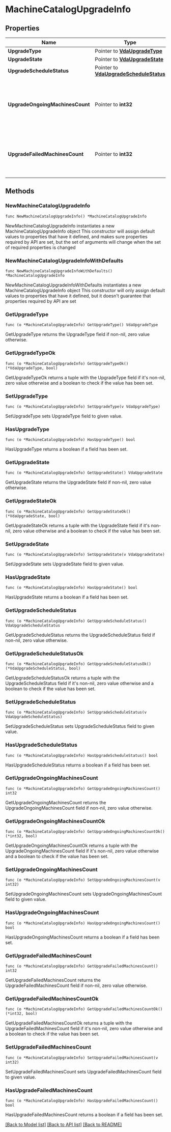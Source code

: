 # MachineCatalogUpgradeInfo

## Properties

Name | Type | Description | Notes
------------ | ------------- | ------------- | -------------
**UpgradeType** | Pointer to [**VdaUpgradeType**](VdaUpgradeType.md) |  | [optional] 
**UpgradeState** | Pointer to [**VdaUpgradeState**](VdaUpgradeState.md) |  | [optional] 
**UpgradeScheduleStatus** | Pointer to [**VdaUpgradeScheduleStatus**](VdaUpgradeScheduleStatus.md) |  | [optional] 
**UpgradeOngoingMachinesCount** | Pointer to **int32** | Number of machines in the machine catalog with in-progress upgrades. | [optional] 
**UpgradeFailedMachinesCount** | Pointer to **int32** | Number of machines in the machine catalog with failed upgrades. | [optional] 

## Methods

### NewMachineCatalogUpgradeInfo

`func NewMachineCatalogUpgradeInfo() *MachineCatalogUpgradeInfo`

NewMachineCatalogUpgradeInfo instantiates a new MachineCatalogUpgradeInfo object
This constructor will assign default values to properties that have it defined,
and makes sure properties required by API are set, but the set of arguments
will change when the set of required properties is changed

### NewMachineCatalogUpgradeInfoWithDefaults

`func NewMachineCatalogUpgradeInfoWithDefaults() *MachineCatalogUpgradeInfo`

NewMachineCatalogUpgradeInfoWithDefaults instantiates a new MachineCatalogUpgradeInfo object
This constructor will only assign default values to properties that have it defined,
but it doesn't guarantee that properties required by API are set

### GetUpgradeType

`func (o *MachineCatalogUpgradeInfo) GetUpgradeType() VdaUpgradeType`

GetUpgradeType returns the UpgradeType field if non-nil, zero value otherwise.

### GetUpgradeTypeOk

`func (o *MachineCatalogUpgradeInfo) GetUpgradeTypeOk() (*VdaUpgradeType, bool)`

GetUpgradeTypeOk returns a tuple with the UpgradeType field if it's non-nil, zero value otherwise
and a boolean to check if the value has been set.

### SetUpgradeType

`func (o *MachineCatalogUpgradeInfo) SetUpgradeType(v VdaUpgradeType)`

SetUpgradeType sets UpgradeType field to given value.

### HasUpgradeType

`func (o *MachineCatalogUpgradeInfo) HasUpgradeType() bool`

HasUpgradeType returns a boolean if a field has been set.

### GetUpgradeState

`func (o *MachineCatalogUpgradeInfo) GetUpgradeState() VdaUpgradeState`

GetUpgradeState returns the UpgradeState field if non-nil, zero value otherwise.

### GetUpgradeStateOk

`func (o *MachineCatalogUpgradeInfo) GetUpgradeStateOk() (*VdaUpgradeState, bool)`

GetUpgradeStateOk returns a tuple with the UpgradeState field if it's non-nil, zero value otherwise
and a boolean to check if the value has been set.

### SetUpgradeState

`func (o *MachineCatalogUpgradeInfo) SetUpgradeState(v VdaUpgradeState)`

SetUpgradeState sets UpgradeState field to given value.

### HasUpgradeState

`func (o *MachineCatalogUpgradeInfo) HasUpgradeState() bool`

HasUpgradeState returns a boolean if a field has been set.

### GetUpgradeScheduleStatus

`func (o *MachineCatalogUpgradeInfo) GetUpgradeScheduleStatus() VdaUpgradeScheduleStatus`

GetUpgradeScheduleStatus returns the UpgradeScheduleStatus field if non-nil, zero value otherwise.

### GetUpgradeScheduleStatusOk

`func (o *MachineCatalogUpgradeInfo) GetUpgradeScheduleStatusOk() (*VdaUpgradeScheduleStatus, bool)`

GetUpgradeScheduleStatusOk returns a tuple with the UpgradeScheduleStatus field if it's non-nil, zero value otherwise
and a boolean to check if the value has been set.

### SetUpgradeScheduleStatus

`func (o *MachineCatalogUpgradeInfo) SetUpgradeScheduleStatus(v VdaUpgradeScheduleStatus)`

SetUpgradeScheduleStatus sets UpgradeScheduleStatus field to given value.

### HasUpgradeScheduleStatus

`func (o *MachineCatalogUpgradeInfo) HasUpgradeScheduleStatus() bool`

HasUpgradeScheduleStatus returns a boolean if a field has been set.

### GetUpgradeOngoingMachinesCount

`func (o *MachineCatalogUpgradeInfo) GetUpgradeOngoingMachinesCount() int32`

GetUpgradeOngoingMachinesCount returns the UpgradeOngoingMachinesCount field if non-nil, zero value otherwise.

### GetUpgradeOngoingMachinesCountOk

`func (o *MachineCatalogUpgradeInfo) GetUpgradeOngoingMachinesCountOk() (*int32, bool)`

GetUpgradeOngoingMachinesCountOk returns a tuple with the UpgradeOngoingMachinesCount field if it's non-nil, zero value otherwise
and a boolean to check if the value has been set.

### SetUpgradeOngoingMachinesCount

`func (o *MachineCatalogUpgradeInfo) SetUpgradeOngoingMachinesCount(v int32)`

SetUpgradeOngoingMachinesCount sets UpgradeOngoingMachinesCount field to given value.

### HasUpgradeOngoingMachinesCount

`func (o *MachineCatalogUpgradeInfo) HasUpgradeOngoingMachinesCount() bool`

HasUpgradeOngoingMachinesCount returns a boolean if a field has been set.

### GetUpgradeFailedMachinesCount

`func (o *MachineCatalogUpgradeInfo) GetUpgradeFailedMachinesCount() int32`

GetUpgradeFailedMachinesCount returns the UpgradeFailedMachinesCount field if non-nil, zero value otherwise.

### GetUpgradeFailedMachinesCountOk

`func (o *MachineCatalogUpgradeInfo) GetUpgradeFailedMachinesCountOk() (*int32, bool)`

GetUpgradeFailedMachinesCountOk returns a tuple with the UpgradeFailedMachinesCount field if it's non-nil, zero value otherwise
and a boolean to check if the value has been set.

### SetUpgradeFailedMachinesCount

`func (o *MachineCatalogUpgradeInfo) SetUpgradeFailedMachinesCount(v int32)`

SetUpgradeFailedMachinesCount sets UpgradeFailedMachinesCount field to given value.

### HasUpgradeFailedMachinesCount

`func (o *MachineCatalogUpgradeInfo) HasUpgradeFailedMachinesCount() bool`

HasUpgradeFailedMachinesCount returns a boolean if a field has been set.


[[Back to Model list]](../README.md#documentation-for-models) [[Back to API list]](../README.md#documentation-for-api-endpoints) [[Back to README]](../README.md)


